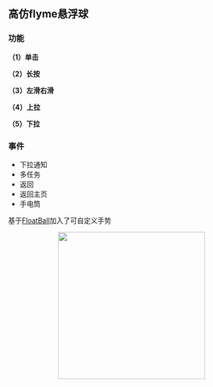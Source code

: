 ## 高仿flyme悬浮球
### 功能
**（1）单击**

**（2）长按**

**（3）左滑右滑**

**（4）上拉**

**（5）下拉**

### 事件
* 下拉通知
* 多任务
* 返回
* 返回主页
* 手电筒

基于[FloatBall](https://github.com/HalfStackDeveloper/FloatBall)加入了可自定义手势

<div align=center>
<img src="http://od35ecbnl.bkt.clouddn.com/floatball.gif" width="300"/>
</div>

